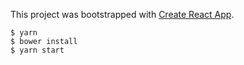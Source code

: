 This project was bootstrapped with [Create React App](https://github.com/facebookincubator/create-react-app).

```
$ yarn
$ bower install
$ yarn start
```
